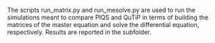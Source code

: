 The scripts run_matrix.py and run_mesolve.py are used to run the simulations meant to compare PIQS and QuTiP in terms of building the matrices of the master equation and solve the differential equation, respectively. Results are reported in the subfolder.
